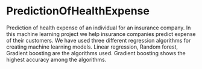 # PredictionOfHealthExpense
Prediction of health expense of an individual for an insurance company. 
In this machine learning project we help insurance companies predict expense of their customers.
We have used three different regression algorithms for creating machine learning models.
Linear regression, Random forest, Gradient boosting are the algorithms used.
Gradient boosting shows the highest accuracy among the algorithms.
